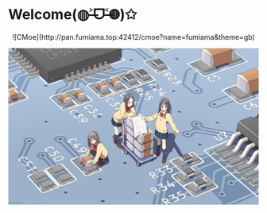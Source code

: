 # Welcome(◍˃̶ᗜ˂̶◍)✩


<div align=center> ![CMoe](http://pan.fumiama.top:42412/cmoe?name=fumiama&theme=gb) </div>


![pcb](pcb.jpg)

